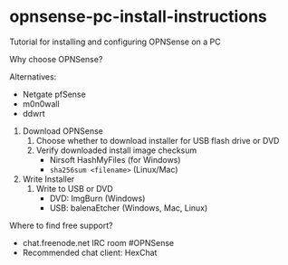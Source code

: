 # opnsense-pc-install-instructions
Tutorial for installing and configuring OPNSense on a PC

Why choose OPNSense?

Alternatives:
* Netgate pfSense
* m0n0wall
* ddwrt 

1. Download OPNSense
	1. Choose whether to download installer for USB flash drive or DVD
	2. Verify downloaded install image checksum
		* Nirsoft HashMyFiles (for Windows)
		* `sha256sum <filename>` (Linux/Mac)
2. Write Installer
	1. Write to USB or DVD
		* DVD: ImgBurn (Windows)
		* USB: balenaEtcher (Windows, Mac, Linux)
	
	
Where to find free support?
* chat.freenode.net IRC room #OPNSense
* Recommended chat client: HexChat